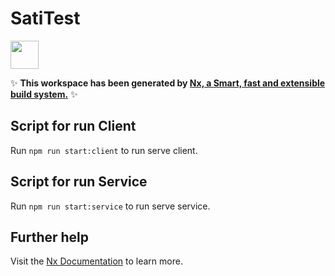 # SatiTest

<a alt="Nx logo" href="https://nx.dev" target="_blank" rel="noreferrer"><img src="https://raw.githubusercontent.com/nrwl/nx/master/images/nx-logo.png" width="45"></a>

✨ **This workspace has been generated by [Nx, a Smart, fast and extensible build system.](https://nx.dev)** ✨

## Script for run Client 

Run `npm run start:client` to run serve client.

## Script for run Service

Run `npm run start:service` to run serve service.

## Further help

Visit the [Nx Documentation](https://nx.dev) to learn more.
